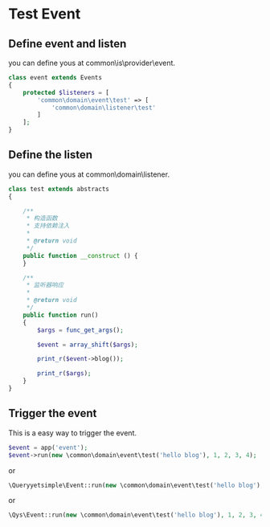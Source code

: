 ﻿# Test Event

## Define event and listen

you can define yous at common\is\provider\event.

``` php
class event extends Events
{
    protected $listeners = [
        'common\domain\event\test' => [
            'common\domain\listener\test'
        ]
    ];
}
```

## Define the listen

you can define yous at common\domain\listener.

``` php
class test extends abstracts
{

    /**
     * 构造函数
     * 支持依赖注入
     * 
     * @return void
     */
    public function __construct () {
    }

    /**
     * 监听器响应
     * 
     * @return void
     */
    public function run()
    {
        $args = func_get_args();

        $event = array_shift($args);

        print_r($event->blog());

        print_r($args);
    }
}
```

## Trigger the event

This is a easy way to trigger the event.

``` php
$event = app('event');
$event->run(new \common\domain\event\test('hello blog'), 1, 2, 3, 4);
```

or 

``` php
\Queryyetsimple\Event::run(new \common\domain\event\test('hello blog'), 1, 2, 3, 4);
```

or

``` php
\Qys\Event::run(new \common\domain\event\test('hello blog'), 1, 2, 3, 4);
```
